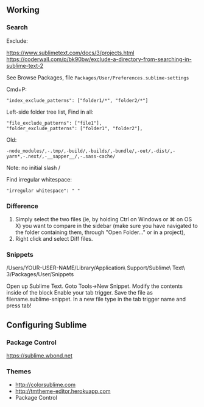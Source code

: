 ## Working

### Search

Exclude:

https://www.sublimetext.com/docs/3/projects.html
https://coderwall.com/p/bk90bw/exclude-a-directory-from-searching-in-sublime-text-2

See Browse Packages, file `Packages/User/Preferences.sublime-settings`

Cmd+P:

    "index_exclude_patterns": ["folder1/*", "folder2/*"]

Left-side folder tree list, Find in all:
    
    "file_exclude_patterns": ["file1"],
    "folder_exclude_patterns": ["folder1", "folder2"],

Old:

    -node_modules/,-.tmp/,-build/,-builds/,-bundle/,-out/,-dist/,-yarn*,-.next/,-__sapper__/,-.sass-cache/

Note: no initial slash /

Find irregular whitespace:

    "irregular whitespace": " "


### Difference

1. Simply select the two files (ie, by holding Ctrl on Windows or ⌘ on OS X) you want to compare in the sidebar (make sure you have navigated to the folder containing them, through "Open Folder..." or in a project),
2. Right click and select Diff files.


### Snippets

/Users/YOUR-USER-NAME/Library/Application\ Support/Sublime\ Text\ 3/Packages/User/Snippets

Open up Sublime Text.
Goto Tools->New Snippet.
Modify the contents inside of the block <content><![CDATA[ snippet_here ]]></content>
Enable your tab trigger.
Save the file as filename.sublime-snippet.
In a new file type in the tab trigger name and press tab!


## Configuring Sublime

### Package Control

https://sublime.wbond.net

### Themes

* http://colorsublime.com
* http://tmtheme-editor.herokuapp.com
* Package Control
